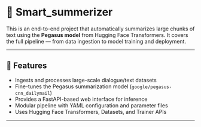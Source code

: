 # 📝 Smart_summerizer

This is an end-to-end project that automatically summarizes large chunks of text using the **Pegasus model** from Hugging Face Transformers. It covers the full pipeline — from data ingestion to model training and deployment.

---

## 🚀 Features
- Ingests and processes large-scale dialogue/text datasets
- Fine-tunes the Pegasus summarization model (`google/pegasus-cnn_dailymail`)
- Provides a FastAPI-based web interface for inference
- Modular pipeline with YAML configuration and parameter files
- Uses Hugging Face Transformers, Datasets, and Trainer APIs

---


